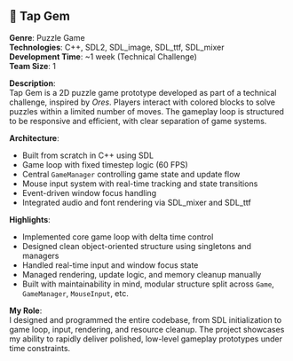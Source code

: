 ## 💎 Tap Gem

**Genre**: Puzzle Game  
**Technologies**: C++, SDL2, SDL_image, SDL_ttf, SDL_mixer  
**Development Time**: ~1 week (Technical Challenge)  
**Team Size**: 1  

**Description**:  
Tap Gem is a 2D puzzle game prototype developed as part of a technical challenge, inspired by *Ores*. Players interact with colored blocks to solve puzzles within a limited number of moves. The gameplay loop is structured to be responsive and efficient, with clear separation of game systems.

**Architecture**:  
- Built from scratch in C++ using SDL  
- Game loop with fixed timestep logic (60 FPS)  
- Central `GameManager` controlling game state and update flow  
- Mouse input system with real-time tracking and state transitions  
- Event-driven window focus handling  
- Integrated audio and font rendering via SDL_mixer and SDL_ttf  

**Highlights**:
- Implemented core game loop with delta time control  
- Designed clean object-oriented structure using singletons and managers  
- Handled real-time input and window focus state  
- Managed rendering, update logic, and memory cleanup manually  
- Built with maintainability in mind, modular structure split across `Game`, `GameManager`, `MouseInput`, etc.

**My Role**:  
I designed and programmed the entire codebase, from SDL initialization to game loop, input, rendering, and resource cleanup. The project showcases my ability to rapidly deliver polished, low-level gameplay prototypes under time constraints.
